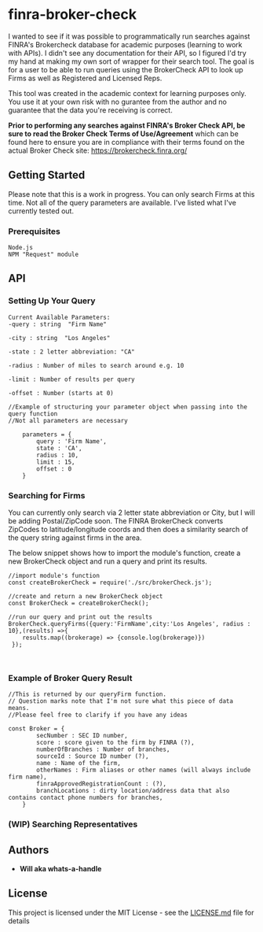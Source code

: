 # finra-broker-check

I wanted to see if it was possible to programmatically run searches against FINRA's Brokercheck database for academic purposes (learning to work with APIs). I didn't see any documentation for their API, so I figured I'd try my hand at making my own sort of wrapper for their search tool. The goal is for a user to be able to run queries using the BrokerCheck API to look up Firms as well as Registered and Licensed Reps. 

This tool was created in the academic context for learning purposes only. You use it at your own risk with no gurantee from the author and no guarantee that the data you're receiving is correct. 

<strong>Prior to performing any searches against FINRA's Broker Check API, be sure to read the Broker Check Terms of Use/Agreement</strong> which can be found here to ensure you are in compliance with their terms found on the actual Broker Check site: https://brokercheck.finra.org/



## Getting Started

Please note that this is a work in progress. You can only search Firms at this time. 
Not all of the query parameters are available. I've listed what I've currently tested out.

### Prerequisites


```
Node.js
NPM "Request" module
```


## API

### Setting Up Your Query

```
Current Available Parameters:
-query : string  "Firm Name"

-city : string  "Los Angeles"

-state : 2 letter abbreviation: "CA"

-radius : Number of miles to search around e.g. 10

-limit : Number of results per query

-offset : Number (starts at 0)

//Example of structuring your parameter object when passing into the query function
//Not all parameters are necessary

	parameters = {
		query : 'Firm Name',
		state : 'CA',
		radius : 10,
		limit : 15,
		offset : 0
	}

```

### Searching for Firms

You can currently only search via 2 letter state abbreviation or City, but I will be adding Postal/ZipCode soon. 
The FINRA BrokerCheck converts ZipCodes to latitude/longitude coords and then does a similarity search of the query string against firms in the area.

The below snippet shows how to import the module's function, create a new BrokerCheck object and run a query and print its results.

```
//import module's function
const createBrokerCheck = require('./src/brokerCheck.js');

//create and return a new BrokerCheck object
const BrokerCheck = createBrokerCheck();

//run our query and print out the results
BrokerCheck.queryFirms({query:'FirmName',city:'Los Angeles', radius : 10},(results) =>{
 	results.map((brokerage) => {console.log(brokerage)})
 });



```

### Example of Broker Query Result

```
//This is returned by our queryFirm function.
// Question marks note that I'm not sure what this piece of data means.
//Please feel free to clarify if you have any ideas

const Broker = {
		secNumber : SEC ID number,
		score : score given to the firm by FINRA (?),
		numberOfBranches : Number of branches,
		sourceId : Source ID number (?),
		name : Name of the firm,
		otherNames : Firm aliases or other names (will always include firm name),
		finraApprovedRegistrationCount : (?),
		branchLocations : dirty location/address data that also contains contact phone numbers for branches,
	}

```

### (WIP) Searching Representatives 


## Authors

* **Will aka whats-a-handle** 

## License

This project is licensed under the MIT License - see the [LICENSE.md](LICENSE.md) file for details


